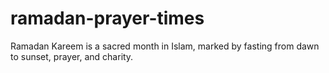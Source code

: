 # ramadan-prayer-times
Ramadan Kareem is a sacred month in Islam, marked by fasting from dawn to sunset, prayer, and charity. 

